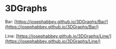 # 3DGraphs

Bar: [https://josephabbey.github.io/3DGraphs/Bar/](https://josephabbey.github.io/3DGraphs/Bar/)

Line: [https://josephabbey.github.io/3DGraphs/Line/](https://josephabbey.github.io/3DGraphs/Line/)
